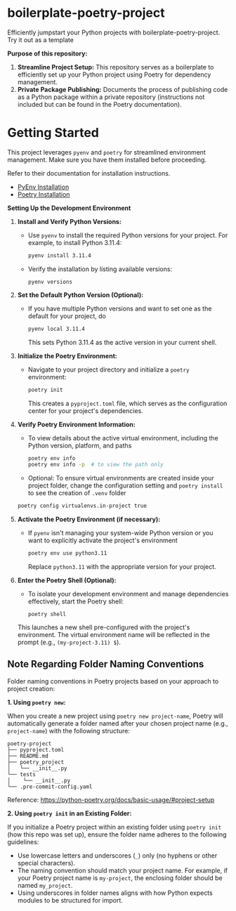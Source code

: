 # boilerplate-poetry-project

Efficiently jumpstart your Python projects with boilerplate-poetry-project. Try it out as a template

**Purpose of this repository:**

1. **Streamline Project Setup:** This repository serves as a boilerplate to efficiently set up your Python project using Poetry for dependency management.
2. **Private Package Publishing:** Documents the process of publishing code as a Python package within a private repository (instructions not included but can be found in the Poetry documentation).

# Getting Started

This project leverages `pyenv` and `poetry` for streamlined environment management. Make sure you have them installed before proceeding.

Refer to their documentation for installation instructions.

* [PyEnv Installation](https://github.com/pyenv/pyenv?tab=readme-ov-file#getting-pyenv)
* [Poetry Installation](https://python-poetry.org/docs/#installing-with-the-official-installer)

**Setting Up the Development Environment**

1. **Install and Verify Python Versions:**

   * Use `pyenv` to install the required Python versions for your project. For example, to install Python 3.11.4:

     ```bash
     pyenv install 3.11.4
     ```
   * Verify the installation by listing available versions:

     ```
     pyenv versions
     ```
2. **Set the Default Python Version (Optional):**

   * If you have multiple Python versions and want to set one as the default for your project, do

     ```bash
     pyenv local 3.11.4
     ```

     This sets Python 3.11.4 as the active version in your current shell.
3. **Initialize the Poetry Environment:**

   * Navigate to your project directory and initialize a `poetry` environment:

     ```bash
     poetry init
     ```

     This creates a `pyproject.toml` file, which serves as the configuration center for your project's dependencies.
4. **Verify Poetry Environment Information:**

   * To view details about the active virtual environment, including the Python version, platform, and paths

     ```bash
     poetry env info
     poetry env info -p  # to view the path only
     ```
   * Optional: To ensure virtual environments are created inside your project folder, change the configuration setting and `poetry install` to see the creation of `.venv` folder

   ```bash
   poetry config virtualenvs.in-project true
   ```
5. **Activate the Poetry Environment (if necessary):**

   * If `pyenv` isn't managing your system-wide Python version or you want to explicitly activate the project's environment

     ```bash
     poetry env use python3.11
     ```

     Replace `python3.11` with the appropriate version for your project.
6. **Enter the Poetry Shell (Optional):**

   * To isolate your development environment and manage dependencies effectively, start the Poetry shell:

     ```
     poetry shell
     ```

   This launches a new shell pre-configured with the project's environment. The virtual environment name will be reflected in the prompt (e.g., `(my-project-3.11) $`).

## Note Regarding Folder Naming Conventions

Folder naming conventions in Poetry projects based on your approach to project creation:

**1. Using `poetry new`:**

When you create a new project using `poetry new project-name`, Poetry will automatically generate a folder named after your chosen project name (e.g., `project-name`) with the following structure:

```
poetry-project
├── pyproject.toml
├── README.md
├── poetry_project
│   └── __init__.py
└── tests
│    └── __init__.py 
└── .pre-commit-config.yaml

```

Reference: https://python-poetry.org/docs/basic-usage/#project-setup

**2. Using `poetry init` in an Existing Folder:**

If you initialize a Poetry project within an existing folder using `poetry init` (how this repo was set up), ensure the folder name adheres to the following guidelines:

* Use lowercase letters and underscores (`_`) only (no hyphens or other special characters).
* The naming convention should match your project name. For example, if your Poetry project name is `my-project`, the enclosing folder should be named `my_project`.
* Using underscores in folder names aligns with how Python expects modules to be structured for import.
